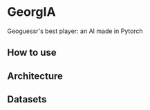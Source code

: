 # GeorgIA

Geoguessr's best player: an AI made in Pytorch

## How to use

## Architecture

## Datasets

## 